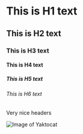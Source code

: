 # This is H1 text
## This is H2 text
### This is H3 text
#### This is H4 text
##### This is H5 text
###### This is H6 text

Very nice headers

![Image of Yaktocat](https://octodex.github.com/images/yaktocat.png)
